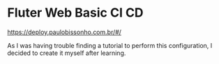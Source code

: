 # Fluter Web Basic CI CD

https://deploy.paulobissonho.com.br/#/

As I was having trouble finding a tutorial to perform this configuration, I decided to create it myself after learning.


